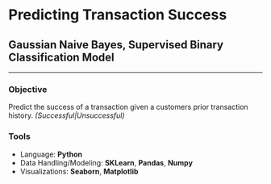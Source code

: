 # Predicting Transaction Success
## Gaussian Naive Bayes, Supervised Binary Classification Model

---

### Objective
Predict the success of a transaction given a customers prior transaction history. *(Successful|Unsuccessful)*

### Tools
* Language: **Python**
* Data Handling/Modeling: **SKLearn**, **Pandas**, **Numpy**
* Visualizations: **Seaborn**, **Matplotlib**


